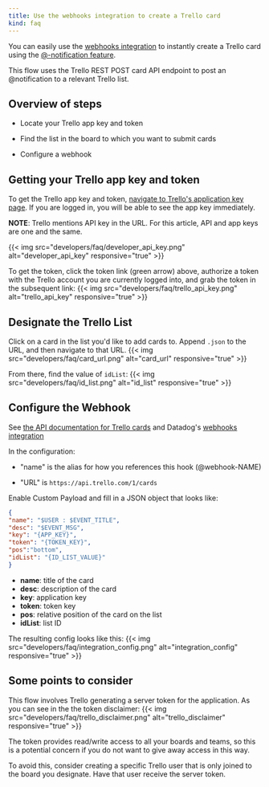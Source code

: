 ```yaml
---
title: Use the webhooks integration to create a Trello card
kind: faq
---
```


You can easily use the [webhooks integration][1] to instantly create a Trello card using the [@-notification feature][2].

This flow uses the Trello REST POST card API endpoint to post an @notification to a relevant Trello list.

## Overview of steps

* Locate your Trello app key and token

* Find the list in the board to which you want to submit cards

* Configure a webhook

## Getting your Trello app key and token

To get the Trello app key and token, [navigate to Trello's application key page][3]. If you are logged in, you will be able to see the app key immediately.

**NOTE**: Trello mentions API key in the URL. For this article, API and app keys are one and the same.

{{< img src="developers/faq/developer_api_key.png" alt="developer_api_key" responsive="true" >}}

To get the token, click the token link (green arrow) above, authorize a token with the Trello account you are currently logged into, and grab the token in the subsequent link:
{{< img src="developers/faq/trello_api_key.png" alt="trello_api_key" responsive="true" >}}

## Designate the Trello List

Click on a card in the list you'd like to add cards to. Append `.json` to the URL, and then navigate to that URL.
{{< img src="developers/faq/card_url.png" alt="card_url" responsive="true" >}}

From there, find the value of `idList`:
{{< img src="developers/faq/id_list.png" alt="id_list" responsive="true" >}}

## Configure the Webhook

See [the API documentation for Trello cards][4] and Datadog's [webhooks integration][1]

In the configuration:

* "name" is the alias for how you references this hook (@webhook-NAME)

* "URL" is `https://api.trello.com/1/cards`

Enable Custom Payload and fill in a JSON object that looks like:

```json
{
"name": "$USER : $EVENT_TITLE",
"desc": "$EVENT_MSG",
"key": "{APP_KEY}",
"token": "{TOKEN_KEY}",
"pos":"bottom",
"idList": "{ID_LIST_VALUE}"
}
```

* **name**: title of the card
* **desc**: description of the card
* **key**: application key
* **token**: token key
* **pos**: relative position of the card on the list
* **idList**: list ID

The resulting config looks like this:
{{< img src="developers/faq/integration_config.png" alt="integration_config" responsive="true" >}}

## Some points to consider

This flow involves Trello generating a server token for the application. As you can see in the the token disclaimer:
{{< img src="developers/faq/trello_disclaimer.png" alt="trello_disclaimer" responsive="true" >}}

The token provides read/write access to all your boards and teams, so this is a potential concern if you do not want to give away access in this way.

To avoid this, consider creating a specific Trello user that is only joined to the board you designate. Have that user receive the server token.

[1]: /integrations/webhooks
[2]: /monitors/notifications
[3]: https://trello.com/app-key
[4]: https://trello.com/guide
